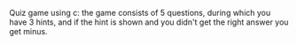 Quiz game using c:
the game consists of 5 questions, during which you have 3 hints, and if the hint is shown and you didn't get the right answer you get minus.